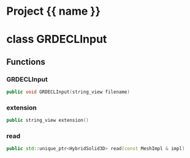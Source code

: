 <script setup>
import {useRoute} from 'vitepress'
const {path} = useRoute()
const tokens = path.split('/')
const words = tokens[2].split('-');
for (let i = 0; i < words.length; i++) {
    words[i] = words[i].charAt(0).toUpperCase() + words[i].slice(1);
    words[i] = words[i].replace('geode', 'Geode')
}
const name = words.join('-');
</script>
# Project {{ name }}

# class GRDECLInput


## Functions

### GRDECLInput

```cpp
public void GRDECLInput(string_view filename)
```


### extension

```cpp
public string_view extension()
```


### read

```cpp
public std::unique_ptr<HybridSolid3D> read(const MeshImpl & impl)
```




